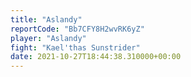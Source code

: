 ```yaml
---
title: "Aslandy"
reportCode: "Bb7CFY8H2wvRK6yZ"
player: "Aslandy"
fight: "Kael'thas Sunstrider"
date: 2021-10-27T18:44:38.310000+00:00
---
```

